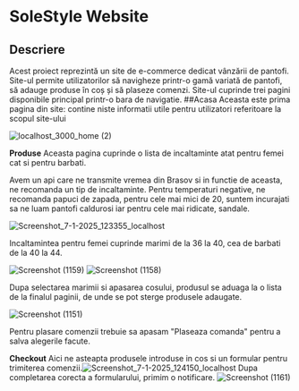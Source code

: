 # SoleStyle Website
## Descriere
Acest proiect reprezintă un site de e-commerce dedicat vânzării de pantofi. Site-ul permite utilizatorilor să navigheze printr-o gamă variată de pantofi, să adauge produse în coș și să plaseze comenzi. 
Site-ul cuprinde trei pagini disponibile principal printr-o bara de navigatie.
##Acasa
Aceasta este prima pagina din site: contine niste informatii utile pentru utilizatori referitoare la scopul site-ului

![localhost_3000_home (2)](https://github.com/user-attachments/assets/47967e15-80a9-45ae-b9fb-6666131570b5)

**Produse**
Aceasta pagina cuprinde o lista de incaltaminte atat pentru femei cat si pentru barbati. 

Avem un api care ne transmite vremea din Brasov si in functie de aceasta, ne recomanda un tip de incaltaminte. Pentru temperaturi negative, ne recomanda papuci de zapada, pentru cele mai mici de 20, suntem incurajati sa ne luam pantofi caldurosi iar pentru cele mai ridicate, sandale.

![Screenshot_7-1-2025_123355_localhost](https://github.com/user-attachments/assets/df30f1db-de75-4dba-b7a2-a5c7d50aa2e1)

 Incaltamintea pentru femei cuprinde marimi de la 36 la 40, cea de barbati de la 40 la 44.

![Screenshot (1159)](https://github.com/user-attachments/assets/8ebd2b80-3d14-48e3-8c6c-74e5ddd386ac)
![Screenshot (1158)](https://github.com/user-attachments/assets/d3e99dcc-685f-418f-ad97-70511dcf89ee)

Dupa selectarea marimii si apasarea cosului, produsul se aduaga la o lista de la finalul paginii, de unde se pot sterge produsele adaugate.

![Screenshot (1151)](https://github.com/user-attachments/assets/a57ff53e-8217-4279-82d5-6cc14744ac0a)

Pentru plasare comenzii trebuie sa apasam "Plaseaza comanda" pentru a salva alegerile facute.


**Checkout**
Aici ne asteapta produsele introduse in cos si un formular pentru trimiterea comenzii.![Screenshot_7-1-2025_124150_localhost](https://github.com/user-attachments/assets/1ab41389-d702-4b0f-a2b8-32efcc921117)
Dupa completarea corecta a formularului, primim o notificare. 
![Screenshot (1161)](https://github.com/user-attachments/assets/42a2b57c-39ba-4685-8035-4ed2c57ed16d)



